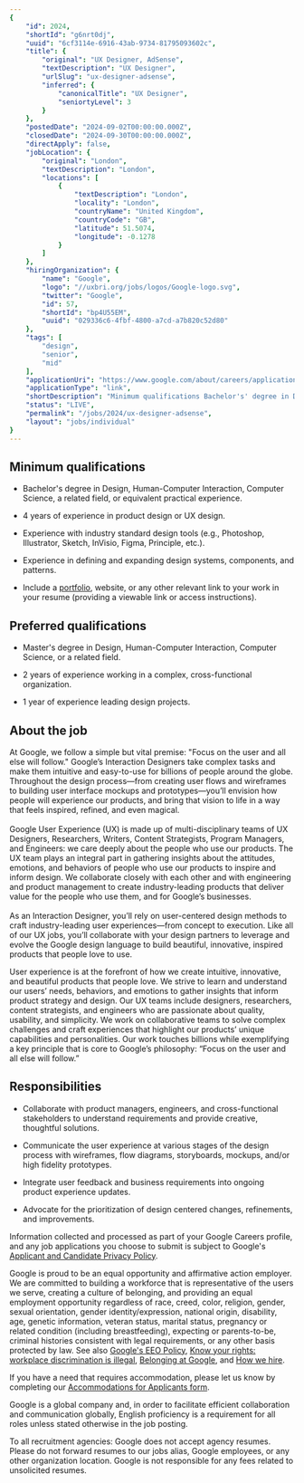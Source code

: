 ```yaml
---
{
	"id": 2024,
	"shortId": "g6nrt0dj",
	"uuid": "6cf3114e-6916-43ab-9734-81795093602c",
	"title": {
		"original": "UX Designer, AdSense",
		"textDescription": "UX Designer",
		"urlSlug": "ux-designer-adsense",
		"inferred": {
			"canonicalTitle": "UX Designer",
			"seniortyLevel": 3
		}
	},
	"postedDate": "2024-09-02T00:00:00.000Z",
	"closedDate": "2024-09-30T00:00:00.000Z",
	"directApply": false,
	"jobLocation": {
		"original": "London",
		"textDescription": "London",
		"locations": [
			{
				"textDescription": "London",
				"locality": "London",
				"countryName": "United Kingdom",
				"countryCode": "GB",
				"latitude": 51.5074,
				"longitude": -0.1278
			}
		]
	},
	"hiringOrganization": {
		"name": "Google",
		"logo": "//uxbri.org/jobs/logos/Google-logo.svg",
		"twitter": "Google",
		"id": 57,
		"shortId": "bp4U55EM",
		"uuid": "029336c6-4fbf-4800-a7cd-a7b820c52d80"
	},
	"tags": [
		"design",
		"senior",
		"mid"
	],
	"applicationUri": "https://www.google.com/about/careers/applications/apply/5b87d641-8d44-4167-9170-fb8ae80b3ecf/form?src=Online%2FJob%20Board%2Findeed",
	"applicationType": "link",
	"shortDescription": "Minimum qualifications Bachelor's' degree in Design, Human-Computer- Interaction, Computer Science, a related field, or equivalent practical experience. 4 years of experience in product design or",
	"status": "LIVE",
	"permalink": "/jobs/2024/ux-designer-adsense",
	"layout": "jobs/individual"
}
---
```

<h2>Minimum qualifications</h2><ul><li><p>Bachelor's degree in Design, Human-Computer Interaction, Computer Science, a related field, or equivalent practical experience.</p></li><li><p>4 years of experience in product design or UX design.</p></li><li><p>Experience with industry standard design tools (e.g., Photoshop, Illustrator, Sketch, InVisio, Figma, Principle, etc.).</p></li><li><p>Experience in defining and expanding design systems, components, and patterns.</p></li><li><p>Include a <a target="_blank" rel="noopener noreferrer nofollow" href="https://services.google.com/fh/files/misc/ux_design_portfolio_tips_19.pdf?_ga=2.57648362.1526071990.1596646130-550908309.1593550647">portfolio</a>, website, or any other relevant link to your work in your resume (providing a viewable link or access instructions).</p></li></ul><h2>Preferred qualifications</h2><ul><li><p>Master's degree in Design, Human-Computer Interaction, Computer Science, or a related field.</p></li><li><p>2 years of experience working in a complex, cross-functional organization.</p></li><li><p>1 year of experience leading design projects.</p></li></ul><h2>About the job</h2><p>At Google, we follow a simple but vital premise: "Focus on the user and all else will follow." Google’s Interaction Designers take complex tasks and make them intuitive and easy-to-use for billions of people around the globe. Throughout the design process—from creating user flows and wireframes to building user interface mockups and prototypes—you’ll envision how people will experience our products, and bring that vision to life in a way that feels inspired, refined, and even magical.<br><br>Google User Experience (UX) is made up of multi-disciplinary teams of UX Designers, Researchers, Writers, Content Strategists, Program Managers, and Engineers: we care deeply about the people who use our products. The UX team plays an integral part in gathering insights about the attitudes, emotions, and behaviors of people who use our products to inspire and inform design. We collaborate closely with each other and with engineering and product management to create industry-leading products that deliver value for the people who use them, and for Google’s businesses.<br><br>As an Interaction Designer, you’ll rely on user-centered design methods to craft industry-leading user experiences—from concept to execution. Like all of our UX jobs, you’ll collaborate with your design partners to leverage and evolve the Google design language to build beautiful, innovative, inspired products that people love to use.</p><p>User experience is at the forefront of how we create intuitive, innovative, and beautiful products that people love. We strive to learn and understand our users’ needs, behaviors, and emotions to gather insights that inform product strategy and design. Our UX teams include designers, researchers, content strategists, and engineers who are passionate about quality, usability, and simplicity. We work on collaborative teams to solve complex challenges and craft experiences that highlight our products’ unique capabilities and personalities. Our work touches billions while exemplifying a key principle that is core to Google’s philosophy: “Focus on the user and all else will follow.”</p><h2>Responsibilities</h2><ul><li><p>Collaborate with product managers, engineers, and cross-functional stakeholders to understand requirements and provide creative, thoughtful solutions.</p></li><li><p>Communicate the user experience at various stages of the design process with wireframes, flow diagrams, storyboards, mockups, and/or high fidelity prototypes.</p></li><li><p>Integrate user feedback and business requirements into ongoing product experience updates.</p></li><li><p>Advocate for the prioritization of design centered changes, refinements, and improvements.</p></li></ul><p>Information collected and processed as part of your Google Careers profile, and any job applications you choose to submit is subject to Google's <a target="_blank" rel="noopener noreferrer nofollow" href="https://careers.google.com/privacy-policy/">Applicant and Candidate Privacy Policy</a>.</p><p>Google is proud to be an equal opportunity and affirmative action employer. We are committed to building a workforce that is representative of the users we serve, creating a culture of belonging, and providing an equal employment opportunity regardless of race, creed, color, religion, gender, sexual orientation, gender identity/expression, national origin, disability, age, genetic information, veteran status, marital status, pregnancy or related condition (including breastfeeding), expecting or parents-to-be, criminal histories consistent with legal requirements, or any other basis protected by law. See also <a target="_blank" rel="noopener noreferrer nofollow" href="https://www.google.com/about/careers/applications/eeo/">Google's EEO Policy</a>, <a target="_blank" rel="noopener noreferrer nofollow" href="https://careers.google.com/jobs/dist/legal/EEOC_KnowYourRights_10_20.pdf">Know your rights: workplace discrimination is illegal</a>, <a target="_blank" rel="noopener noreferrer nofollow" href="https://about.google/belonging/">Belonging at Google</a>, and <a target="_blank" rel="noopener noreferrer nofollow" href="https://careers.google.com/how-we-hire/">How we hire</a>.</p><p>If you have a need that requires accommodation, please let us know by completing our <a target="_blank" rel="noopener noreferrer nofollow" href="https://goo.gl/forms/aBt6Pu71i1kzpLHe2">Accommodations for Applicants form</a>.</p><p>Google is a global company and, in order to facilitate efficient collaboration and communication globally, English proficiency is a requirement for all roles unless stated otherwise in the job posting.</p><p>To all recruitment agencies: Google does not accept agency resumes. Please do not forward resumes to our jobs alias, Google employees, or any other organization location. Google is not responsible for any fees related to unsolicited resumes.</p>
